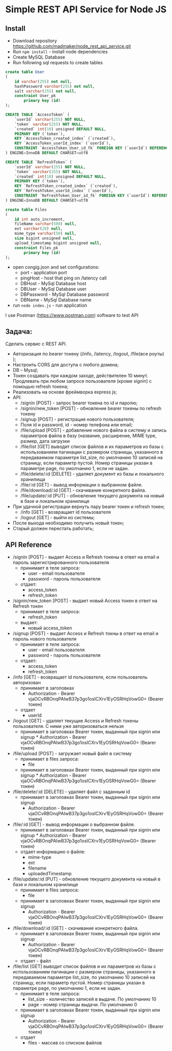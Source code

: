 Simple REST API Service for Node JS
===========

## Install
* Download repository https://github.com/madmaker/node_rest_api_service.git
* Run `npm install` - install node dependencies
* Create MySQL Database
* Run following sql requests to create tables
~~~~ sql
create table User
(
    id varchar(255) not null,
    hashPassword varchar(255) not null,
    salt varchar(255) not null,
    constraint User_pk
    	primary key (id)
);

CREATE TABLE `AccessToken` (
    `userId` varchar(255) NOT NULL,
    `token` varchar(255) NOT NULL,
    `created` int(10) unsigned DEFAULT NULL,
    PRIMARY KEY (`token`),
    KEY `AccessToken_created_index` (`created`),
    KEY `AccessToken_userId_index` (`userId`),
    CONSTRAINT `AccessToken_User_id_fk` FOREIGN KEY (`userId`) REFERENCES `User` (`id`) ON DELETE CASCADE ON UPDATE CASCADE
) ENGINE=InnoDB DEFAULT CHARSET=utf8

CREATE TABLE `RefreshToken` (
    `userId` varchar(255) NOT NULL,
    `token` varchar(255) NOT NULL,
    `created` int(10) unsigned DEFAULT NULL,
    PRIMARY KEY (`token`),
    KEY `RefreshToken_created_index` (`created`),
    KEY `RefreshToken_userId_index` (`userId`),
    CONSTRAINT `RefreshToken_User_id_fk` FOREIGN KEY (`userId`) REFERENCES `User` (`id`) ON DELETE CASCADE ON UPDATE CASCADE
) ENGINE=InnoDB DEFAULT CHARSET=utf8

create table Files
(
    id int auto_increment,
    fileName varchar(500) null,
    ext varchar(20) null,
    mime_type varchar(50) null,
    size bigint unsigned null,
    upload_timestamp bigint unsigned null,
    constraint Files_pk
    	primary key (id)
);

~~~~
* open congig.json and set configurations:
    * port - application port
    * pingHost - host that ping on /latency call
    * DBHost - MySql Database host
    * DBUser - MySql Database user
    * DBPassword - MySql Database password
    * DBName - MySql Database name
* run `node index.js` - run application

I use Postman (https://www.postman.com) software to test API

## Задача:
Сделать сервис с REST API. 
*	Авторизация по bearer токену (/info, /latency, /logout, /file(все роуты) );
*	Настроить CORS для доступа с любого домена;
*	DB – Mysql;
*	Токен создавать при каждом заходе, действителен 10 минут. Продлевать при любом запросе пользователя (кроме signin) с помощью refresh токена;
*	Реализовать на основе фреймворка express js;
*   API:
    * /signin [POST] - запрос bearer токена по id и паролю;
    * /signin/new_token [POST]  - обновление bearer токены по refresh токену
    * /signup [POST] - регистрация нового пользователя;
    * Поля id и password, id - номер телефона или email;
    * /file/upload [POST] - добавление нового файла в систему и запись параметров файла в базу (название, расширение, MIME type, размер, дата загрузки
    * /file/list [GET]  выводит список файлов и их параметров из базы с использованием пагинации с размером страницы, указанного в передаваемом параметре list_size, по умолчанию 10 записей на страницу, если параметр пустой. Номер страницы указан в параметре page, по умолчанию 1, если не задан. 
    * /file/delete/:id [DELETE] - удаляет документ из базы и локального хранилища
    * /file/:id [GET] - вывод информации о выбранном файле. 
    * /file/download/:id [GET] - скачивание конкретного файла. 
    * /file/update/:id [PUT] - обновление текущего документа на новый в базе и локальном хранилище
*	При удачной регистрации вернуть пару  bearer токен и refresh токен;
    * /info [GET] - возвращает id пользователя 
    * /logout [GET] - выйти из системы;
*	После выхода необходимо получить новый токен;
*	Старый должен перестать работать;

## API Reference
* /signin [POST] - выдает Access и Refresh токены в ответ на email и пароль зарегистрированного пользователя
    * принимает в теле запроса:
        * user - email пользователя
        * password - пароль пользователя
    * отдает:
        * access_token
        * refresh_token
* /signin/new_token [POST] - выдает новый Access токен в ответ на Refresh токен
    * принимает в теле запроса:
        * refresh_token
    * выдает:
        * новый access_token
* /signup [POST] - выдает Access и Refresh токны в ответ на email и пароль нового пользователя
    * принимает в теле запроса:
        * user - email пользователя
        * password - пароль пользователя
    * отдает:
        * access_token
        * refresh_token
* /info [GET] - возвращает id пользователя, если пользователь авторизован
    * принимает в заголовках
        * Authorization - Bearer vjaOCvRBOnqPAIwB37p3go1osICXrv1EyOSRHqVowG0= (Bearer токен)
    * отдает
        * userId
* /logout [GET] - удаляет текущие Access и Refresh токены пользователя. С ними уже авторизоваться нельзя
    * принимает в заголовках Bearer токен, выданный при signin или signup
            * Authorization - Bearer vjaOCvRBOnqPAIwB37p3go1osICXrv1EyOSRHqVowG0= (Bearer токен)
* /file/upload [POST] - загружает новый файл в систему
    * принимает в files запроса:
        * file
    * принимает в заголовках Bearer токен, выданный при signin или signup
            * Authorization - Bearer vjaOCvRBOnqPAIwB37p3go1osICXrv1EyOSRHqVowG0= (Bearer токен)
* /file/delete/:id [DELETE] - удаляет файл с заданным id
    * принимает в заголовках Bearer токен, выданный при signin или signup
        * Authorization - Bearer vjaOCvRBOnqPAIwB37p3go1osICXrv1EyOSRHqVowG0= (Bearer токен)
* /file/:id [GET] - вывод информации о выбранном файле. 
    * принимает в заголовках Bearer токен, выданный при signin или signup
                * Authorization - Bearer vjaOCvRBOnqPAIwB37p3go1osICXrv1EyOSRHqVowG0= (Bearer токен)
    * отдает информацию о файле:
        * mime-type
        * ext
        * filename
        * uploadedTimestamp
* /file/update/:id [PUT] - обновление текущего документа на новый в базе и локальном хранилище
    * принимает в files запроса:
        * file
    * принимает в заголовках Bearer токен, выданный при signin или signup
        * Authorization - Bearer vjaOCvRBOnqPAIwB37p3go1osICXrv1EyOSRHqVowG0= (Bearer токен)
* /file/download/:id [GET] - скачивание конкретного файла. 
    * принимает в заголовках Bearer токен, выданный при signin или signup
        * Authorization - Bearer vjaOCvRBOnqPAIwB37p3go1osICXrv1EyOSRHqVowG0= (Bearer токен)
    * отдает - файл
* /file/list [GET]  выводит список файлов и их параметров из базы с использованием пагинации с размером страницы, указанного в передаваемом параметре list_size, по умолчанию 10 записей на страницу, если параметр пустой. Номер страницы указан в параметре page, по умолчанию 1, если не задан.
    * принимает в теле запроса:
        * list_size - количество записей в выдаче. По умолчанию 10
        * page - номер страницы выдачи. По умолчанию 0
    * принимает в заголовках Bearer токен, выданный при signin или signup
        * Authorization - Bearer vjaOCvRBOnqPAIwB37p3go1osICXrv1EyOSRHqVowG0= (Bearer токен)
    * отдает
        * files - массив со списком файлов 
